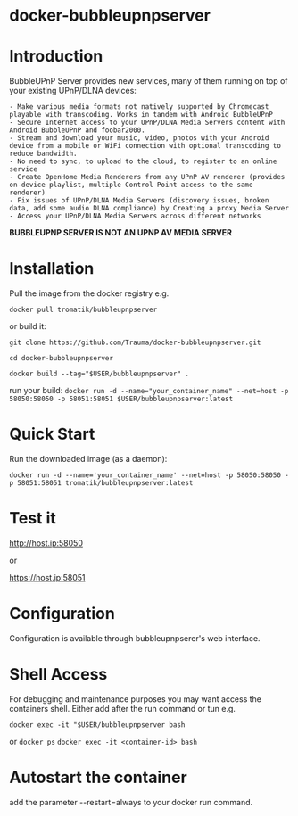 # docker-bubbleupnpserver

# Introduction

BubbleUPnP Server provides new services, many of them running on top of your existing UPnP/DLNA devices:

	- Make various media formats not natively supported by Chromecast playable with transcoding. Works in tandem with Android BubbleUPnP
	- Secure Internet access to your UPnP/DLNA Media Servers content with Android BubbleUPnP and foobar2000.
	- Stream and download your music, video, photos with your Android device from a mobile or WiFi connection with optional transcoding to reduce bandwidth.
	- No need to sync, to upload to the cloud, to register to an online service
	- Create OpenHome Media Renderers from any UPnP AV renderer (provides on-device playlist, multiple Control Point access to the same renderer)
	- Fix issues of UPnP/DLNA Media Servers (discovery issues, broken data, add some audio DLNA compliance) by Creating a proxy Media Server
	- Access your UPnP/DLNA Media Servers across different networks

**BUBBLEUPNP SERVER IS NOT AN UPNP AV MEDIA SERVER**

# Installation

Pull the image from the docker registry e.g.

```docker pull tromatik/bubbleupnpserver```

or build it:  

```git clone https://github.com/Trauma/docker-bubbleupnpserver.git```

```cd docker-bubbleupnpserver```

```docker build --tag="$USER/bubbleupnpserver" .```

run your build:
```docker run -d --name="your_container_name" --net=host -p 58050:58050 -p 58051:58051 $USER/bubbleupnpserver:latest```

# Quick Start

Run the downloaded image (as a daemon):

```docker run -d --name='your_container_name' --net=host -p 58050:58050 -p 58051:58051 tromatik/bubbleupnpserver:latest```

# Test it

http://host.ip:58050

or

https://host.ip:58051

# Configuration

Configuration is available through bubbleupnpserer's web interface.

# Shell Access


For debugging and maintenance purposes you may want access the containers shell. Either add after the run command or tun e.g.

```docker exec -it "$USER/bubbleupnpserver bash  ```

or
```docker ps```
```docker exec -it <container-id> bash   ```

# Autostart the container

add the parameter --restart=always to your docker run command.
